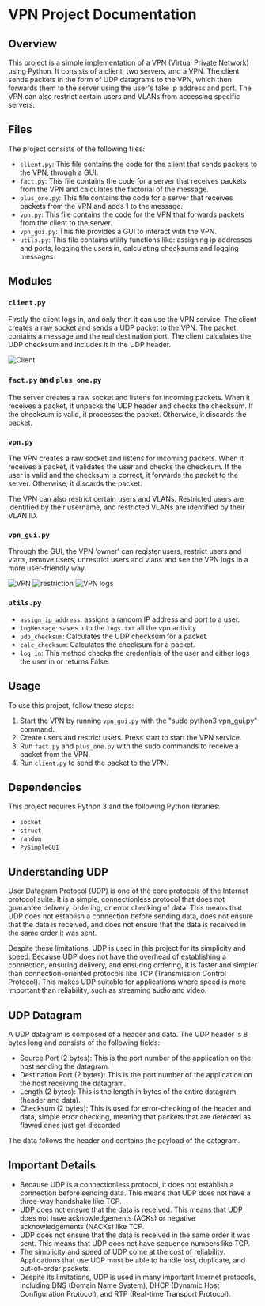 # VPN Project Documentation

## Overview

This project is a simple implementation of a VPN (Virtual Private Network) using Python. It consists of a client, two servers, and a VPN. The client sends packets in the form of UDP datagrams to the VPN, which then forwards them to the server using the user's fake ip address and port. The VPN can also restrict certain users and VLANs from accessing specific servers.

## Files

The project consists of the following files:

- `client.py`: This file contains the code for the client that sends packets to the VPN, through a GUI.
- `fact.py`: This file contains the code for a server that receives packets from the VPN and calculates the factorial of the message.
- `plus_one.py`: This file contains the code for a server that receives packets from the VPN and adds 1 to the message.
- `vpn.py`: This file contains the code for the VPN that forwards packets from the client to the server.
- `vpn_gui.py`: This file provides a GUI to interact with the VPN.
- `utils.py`: This file contains utility functions like: assigning ip addresses and ports, logging the users in, calculating checksums and logging messages.

## Modules

### `client.py`

Firstly the client logs in, and only then it can use the VPN service. The client creates a raw socket and sends a UDP packet to the VPN. The packet contains a message and the real destination port. The client calculates the UDP checksum and includes it in the UDP header.

![Client](cl.png#aligncenter)

### `fact.py` and `plus_one.py`

The server creates a raw socket and listens for incoming packets. When it receives a packet, it unpacks the UDP header and checks the checksum. If the checksum is valid, it processes the packet. Otherwise, it discards the packet.

### `vpn.py`

The VPN creates a raw socket and listens for incoming packets. When it receives a packet, it validates the user and checks the checksum. If the user is valid and the checksum is correct, it forwards the packet to the server. Otherwise, it discards the packet.

The VPN can also restrict certain users and VLANs. Restricted users are identified by their username, and restricted VLANs are identified by their VLAN ID.

### `vpn_gui.py`

Through the GUI, the VPN 'owner' can register users, restrict users and vlans, remove users, unrestrict users and vlans and see the VPN logs in a more user-friendly way.

![VPN](gui.PNG)
![restriction](restr.png)
![VPN logs](logs.png)

### `utils.py`

- `assign_ip_address`: assigns a random IP address and port to a user.
- `logMessage`: saves into the `logs.txt` all the vpn activity
- `udp_checksum`: Calculates the UDP checksum for a packet.
- `calc_checksum`: Calculates the checksum for a packet.
- `log_in`: This method checks the credentials of the user and either logs the user in or returns False.

## Usage

To use this project, follow these steps:

1. Start the VPN by running `vpn_gui.py` with the "sudo python3 vpn_gui.py" command.
2. Create users and restrict users. Press start to start the VPN service.
3. Run `fact.py` and `plus_one.py` with the sudo commands to receive a packet from the VPN.
4. Run `client.py` to send the packet to the VPN.

## Dependencies

This project requires Python 3 and the following Python libraries:

- `socket`
- `struct`
- `random`
- `PySimpleGUI`

## Understanding UDP

User Datagram Protocol (UDP) is one of the core protocols of the Internet protocol suite. It is a simple, connectionless protocol that does not guarantee delivery, ordering, or error checking of data. This means that UDP does not establish a connection before sending data, does not ensure that the data is received, and does not ensure that the data is received in the same order it was sent.

Despite these limitations, UDP is used in this project for its simplicity and speed. Because UDP does not have the overhead of establishing a connection, ensuring delivery, and ensuring ordering, it is faster and simpler than connection-oriented protocols like TCP (Transmission Control Protocol). This makes UDP suitable for applications where speed is more important than reliability, such as streaming audio and video.

## UDP Datagram

A UDP datagram is composed of a header and data. The UDP header is 8 bytes long and consists of the following fields:

- Source Port (2 bytes): This is the port number of the application on the host sending the datagram.
- Destination Port (2 bytes): This is the port number of the application on the host receiving the datagram.
- Length (2 bytes): This is the length in bytes of the entire datagram (header and data).
- Checksum (2 bytes): This is used for error-checking of the header and data, simple error checking, meaning that packets that are detected as flawed ones just get discarded

The data follows the header and contains the payload of the datagram.

## Important Details

- Because UDP is a connectionless protocol, it does not establish a connection before sending data. This means that UDP does not have a three-way handshake like TCP.
- UDP does not ensure that the data is received. This means that UDP does not have acknowledgements (ACKs) or negative acknowledgements (NACKs) like TCP.
- UDP does not ensure that the data is received in the same order it was sent. This means that UDP does not have sequence numbers like TCP.
- The simplicity and speed of UDP come at the cost of reliability. Applications that use UDP must be able to handle lost, duplicate, and out-of-order packets.
- Despite its limitations, UDP is used in many important Internet protocols, including DNS (Domain Name System), DHCP (Dynamic Host Configuration Protocol), and RTP (Real-time Transport Protocol).
